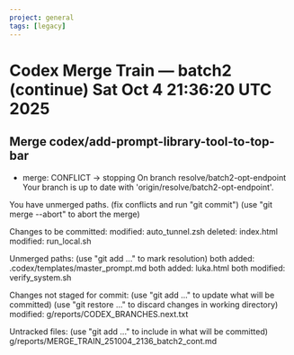 ```yaml
---
project: general
tags: [legacy]
---
```

# Codex Merge Train — batch2 (continue) Sat Oct  4 21:36:20 UTC 2025

## Merge codex/add-prompt-library-tool-to-top-bar
- merge: CONFLICT → stopping
On branch resolve/batch2-opt-endpoint
Your branch is up to date with 'origin/resolve/batch2-opt-endpoint'.

You have unmerged paths.
  (fix conflicts and run "git commit")
  (use "git merge --abort" to abort the merge)

Changes to be committed:
	modified:   auto_tunnel.zsh
	deleted:    index.html
	modified:   run_local.sh

Unmerged paths:
  (use "git add <file>..." to mark resolution)
	both added:      .codex/templates/master_prompt.md
	both added:      luka.html
	both modified:   verify_system.sh

Changes not staged for commit:
  (use "git add <file>..." to update what will be committed)
  (use "git restore <file>..." to discard changes in working directory)
	modified:   g/reports/CODEX_BRANCHES.next.txt

Untracked files:
  (use "git add <file>..." to include in what will be committed)
	g/reports/MERGE_TRAIN_251004_2136_batch2_cont.md

